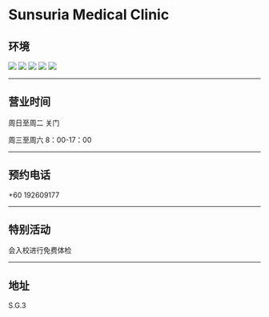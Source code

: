 # Sunsuria Medical Clinic

## 环境

<div class="image-slide">
<img src="https://img.xmummap.com/S_sunsuriaclinic_surd1.webp">
<img src="https://img.xmummap.com/S_sunsuriaclinic_surd2.webp">
<img src="https://img.xmummap.com/S_sunsuriaclinic_surd3.webp">
<img src="https://img.xmummap.com/S_sunsuriaclinic_surd4.webp">
<img src="https://img.xmummap.com/S_sunsuriaclinic_surd5.webp">
</div>

---

## 营业时间

周日至周二 关门

周三至周六 8：00-17：00

---

## 预约电话

+60 192609177

---

## 特别活动

会入校进行免费体检

---

## 地址

S.G.3
